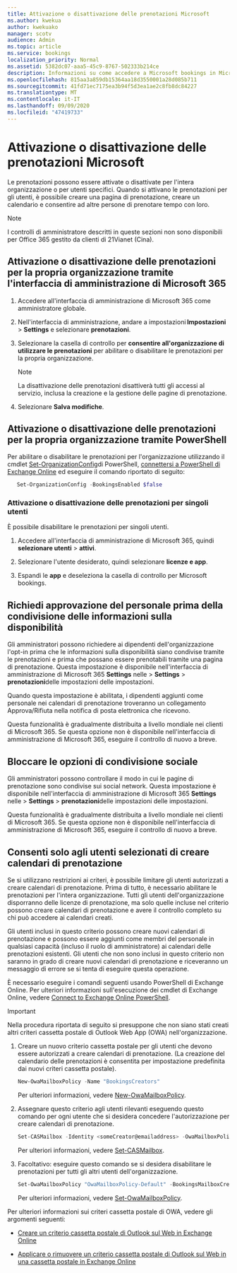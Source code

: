 ```yaml
---
title: Attivazione o disattivazione delle prenotazioni Microsoft
ms.author: kwekua
author: kwekuako
manager: scotv
audience: Admin
ms.topic: article
ms.service: bookings
localization_priority: Normal
ms.assetid: 5382dc07-aaa5-45c9-8767-502333b214ce
description: Informazioni su come accedere a Microsoft bookings in Microsoft 365.
ms.openlocfilehash: 815aa3a859db15364aa18d3550001a28d085b711
ms.sourcegitcommit: 41fd71ec7175ea3b94f5d3ea1ae2c8fb8dc84227
ms.translationtype: MT
ms.contentlocale: it-IT
ms.lasthandoff: 09/09/2020
ms.locfileid: "47419733"
---
```

# <a name="turn-microsoft-bookings-on-or-off"></a>Attivazione o disattivazione delle prenotazioni Microsoft

Le prenotazioni possono essere attivate o disattivate per l'intera organizzazione o per utenti specifici. Quando si attivano le prenotazioni per gli utenti, è possibile creare una pagina di prenotazione, creare un calendario e consentire ad altre persone di prenotare tempo con loro.

> [!NOTE]
> I controlli di amministratore descritti in queste sezioni non sono disponibili per Office 365 gestito da clienti di 21Vianet (Cina).

## <a name="turn-bookings-on-or-off-for-your-organization-using-the-microsoft-365-admin-center"></a>Attivazione o disattivazione delle prenotazioni per la propria organizzazione tramite l'interfaccia di amministrazione di Microsoft 365

1. Accedere all'interfaccia di amministrazione di Microsoft 365 come amministratore globale.

2. Nell'interfaccia di amministrazione, andare a impostazioni **Impostazioni**   \> **Settings** e selezionare **prenotazioni**.

3. Selezionare la casella di controllo per **consentire all'organizzazione di utilizzare le prenotazioni** per abilitare o disabilitare le prenotazioni per la propria organizzazione.

   > [!NOTE]
   > La disattivazione delle prenotazioni disattiverà tutti gli accessi al servizio, inclusa la creazione e la gestione delle pagine di prenotazione.

4. Selezionare **Salva modifiche**.

## <a name="turn-bookings-on-or-off-for-your-organization-using-powershell"></a>Attivazione o disattivazione delle prenotazioni per la propria organizzazione tramite PowerShell

Per abilitare o disabilitare le prenotazioni per l'organizzazione utilizzando il cmdlet [Set-OrganizationConfig](https://docs.microsoft.com/powershell/module/exchange/set-organizationconfig)di PowerShell, [connettersi a PowerShell di Exchange Online]() ed eseguire il comando riportato di seguito:

```PowerShell
   Set-OrganizationConfig -BookingsEnabled $false
```

### <a name="turn-bookings-on-or-off-for-individual-users"></a>Attivazione o disattivazione delle prenotazioni per singoli utenti

È possibile disabilitare le prenotazioni per singoli utenti.

1. Accedere all'interfaccia di amministrazione di Microsoft 365, quindi **selezionare utenti** \> **attivi**.

1. Selezionare l'utente desiderato, quindi selezionare **licenze e app**.

1. Espandi le **app** e deseleziona la casella di controllo per Microsoft bookings.

## <a name="require-staff-approvals-before-sharing-freebusy-information"></a>Richiedi approvazione del personale prima della condivisione delle informazioni sulla disponibilità

Gli amministratori possono richiedere ai dipendenti dell'organizzazione l'opt-in prima che le informazioni sulla disponibilità siano condivise tramite le prenotazioni e prima che possano essere prenotabili tramite una pagina di prenotazione. Questa impostazione è disponibile nell'interfaccia di amministrazione di Microsoft 365 **Settings** nelle \> **Settings** \> **prenotazioni**delle impostazioni delle impostazioni.

Quando questa impostazione è abilitata, i dipendenti aggiunti come personale nei calendari di prenotazione troveranno un collegamento Approva/Rifiuta nella notifica di posta elettronica che ricevono.

Questa funzionalità è gradualmente distribuita a livello mondiale nei clienti di Microsoft 365. Se questa opzione non è disponibile nell'interfaccia di amministrazione di Microsoft 365, eseguire il controllo di nuovo a breve.

## <a name="block-social-sharing-options"></a>Bloccare le opzioni di condivisione sociale

Gli amministratori possono controllare il modo in cui le pagine di prenotazione sono condivise sui social network. Questa impostazione è disponibile nell'interfaccia di amministrazione di Microsoft 365 **Settings** nelle \> **Settings** \> **prenotazioni**delle impostazioni delle impostazioni.

Questa funzionalità è gradualmente distribuita a livello mondiale nei clienti di Microsoft 365. Se questa opzione non è disponibile nell'interfaccia di amministrazione di Microsoft 365, eseguire il controllo di nuovo a breve.

## <a name="allow-only-selected-users-to-create-bookings-calendars"></a>Consenti solo agli utenti selezionati di creare calendari di prenotazione

Se si utilizzano restrizioni ai criteri, è possibile limitare gli utenti autorizzati a creare calendari di prenotazione. Prima di tutto, è necessario abilitare le prenotazioni per l'intera organizzazione. Tutti gli utenti dell'organizzazione disporranno delle licenze di prenotazione, ma solo quelle incluse nel criterio possono creare calendari di prenotazione e avere il controllo completo su chi può accedere ai calendari creati.

Gli utenti inclusi in questo criterio possono creare nuovi calendari di prenotazione e possono essere aggiunti come membri del personale in qualsiasi capacità (incluso il ruolo di amministratore) ai calendari delle prenotazioni esistenti. Gli utenti che non sono inclusi in questo criterio non saranno in grado di creare nuovi calendari di prenotazione e riceveranno un messaggio di errore se si tenta di eseguire questa operazione.

È necessario eseguire i comandi seguenti usando PowerShell di Exchange Online. Per ulteriori informazioni sull'esecuzione dei cmdlet di Exchange Online, vedere [Connect to Exchange Online PowerShell](https://docs.microsoft.com/powershell/exchange/connect-to-exchange-online-powershell).

> [!IMPORTANT]
> Nella procedura riportata di seguito si presuppone che non siano stati creati altri criteri cassetta postale di Outlook Web App (OWA) nell'organizzazione.

1. Creare un nuovo criterio cassetta postale per gli utenti che devono essere autorizzati a creare calendari di prenotazione. (La creazione del calendario delle prenotazioni è consentita per impostazione predefinita dai nuovi criteri cassetta postale).

   ```PowerShell
   New-OwaMailboxPolicy -Name "BookingsCreators"
   ```

   Per ulteriori informazioni, vedere [New-OwaMailboxPolicy](https://docs.microsoft.com/powershell/module/exchange/new-owamailboxpolicy).

2. Assegnare questo criterio agli utenti rilevanti eseguendo questo comando per ogni utente che si desidera concedere l'autorizzazione per creare calendari di prenotazione.

   ```PowerShell
   Set-CASMailbox -Identity <someCreator@emailaddress> -OwaMailboxPolicy "BookingsCreators"
   ```

   Per ulteriori informazioni, vedere [Set-CASMailbox](https://docs.microsoft.com/powershell/module/exchange/set-casmailbox).

3. Facoltativo: eseguire questo comando se si desidera disabilitare le prenotazioni per tutti gli altri utenti dell'organizzazione.

   ```PowerShell
   Set-OwaMailboxPolicy "OwaMailboxPolicy-Default" -BookingsMailboxCreationEnabled:$false
   ```

   Per ulteriori informazioni, vedere [Set-OwaMailboxPolicy](https://docs.microsoft.com/powershell/module/exchange/set-owamailboxpolicy).

Per ulteriori informazioni sui criteri cassetta postale di OWA, vedere gli argomenti seguenti:

- [Creare un criterio cassetta postale di Outlook sul Web in Exchange Online](https://docs.microsoft.com/exchange/clients-and-mobile-in-exchange-online/outlook-on-the-web/create-outlook-web-app-mailbox-policy)

- [Applicare o rimuovere un criterio cassetta postale di Outlook sul Web in una cassetta postale in Exchange Online](https://docs.microsoft.com/exchange/clients-and-mobile-in-exchange-online/outlook-on-the-web/create-outlook-web-app-mailbox-policy)